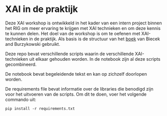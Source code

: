 # XAI in de praktijk

Deze XAI workshop is ontwikkeld in het kader van een intern project binnen het RIG om meer ervaring te krijgen met XAI technieken en om deze kennis te kunnen delen. 
Het doel van de workshop is om te oefenen met XAI-technieken in de praktijk.
Als basis is de structuur van het [boek](https://ema.drwhy.ai/) van Biecek and Burzykowski gebruikt.

Deze repo bevat verschillende scripts waarin de verschillende XAI-technieken uit elkaar gehouden worden. In de notebook zijn al deze scripts gecombineerd.

De notebook bevat begeleidende tekst en kan op zichzelf doorlopen worden. 

De requirements file bevat informatie over de libraries die benodigd zijn voor het uitvoeren van de scripts. Om dit te doen, voer het volgende commando uit:
```
pip install -r requirements.txt
```
